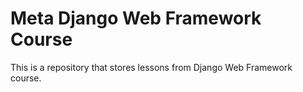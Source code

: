 # Meta Django Web Framework Course

This is a repository that stores lessons from Django Web Framework course.
